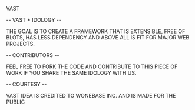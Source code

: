 VAST

-- VAST * IDOLOGY --

THE GOAL IS TO CREATE A FRAMEWORK THAT IS EXTENSIBLE, FREE OF BLOTS, HAS LESS DEPENDENCY AND ABOVE ALL IS FIT FOR MAJOR WEB PROJECTS.


-- CONTRIBUTORS --

FEEL FREE TO FORK THE CODE AND CONTRIBUTE TO THIS PIECE OF WORK IF YOU SHARE THE SAME IDOLOGY WITH US.


-- COURTESY --

VAST IDEA IS CREDITED TO WONEBASE INC.
AND IS MADE FOR THE PUBLIC
